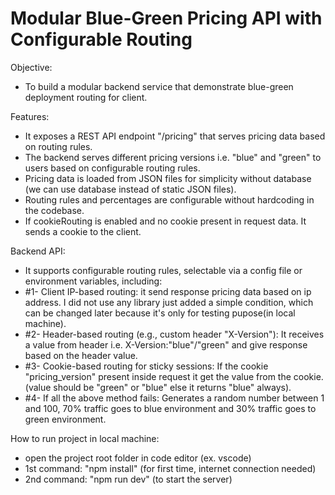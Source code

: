 Modular Blue-Green Pricing API with Configurable Routing
========================================================
Objective:
- To build a modular backend service that demonstrate blue-green deployment routing for client.

Features:
- It exposes a REST API endpoint "/pricing" that serves pricing data based on routing rules.
- The backend serves different pricing versions i.e. "blue" and "green" to users based on configurable routing rules.
- Pricing data is loaded from JSON files for simplicity without database (we can use database instead of static JSON files).
- Routing rules and percentages are configurable without hardcoding in the codebase.
- If cookieRouting is enabled and no cookie present in request data. It sends a cookie to the client.

Backend API:
- It supports configurable routing rules, selectable via a config file or environment variables, including:
- #1- Client IP-based routing: it send response pricing data based on ip address. I did not use any library just added a simple condition, which can be changed later because it's only for testing pupose(in local machine).
- #2- Header-based routing (e.g., custom header "X-Version"): It receives a value from header i.e. X-Version:"blue"/"green" and give response based on the header value.
- #3- Cookie-based routing for sticky sessions: If the cookie "pricing_version" present inside request it get the value from the cookie. (value should be "green" or "blue" else it returns "blue" always).
- #4- If all the above method fails: Generates a random number between 1 and 100, 70% traffic goes to blue environment and 30% traffic goes to green environment.

How to run project in local machine:
- open the project root folder in code editor (ex. vscode)
- 1st command: "npm install" (for first time, internet connection needed)
- 2nd command: "npm run dev" (to start the server)
